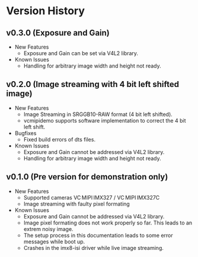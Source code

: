 # Version History

## v0.3.0 (Exposure and Gain)
  * New Features
    * Exposure and Gain can be set via V4L2 library.
  * Known Issues
    * Handling for arbitrary image width and height not ready.     

## v0.2.0 (Image streaming with 4 bit left shifted image)
  * New Features
    * Image Streaming in SRGGB10-RAW format (4 bit left shifted).
    * vcmipidemo supports software implementation to correct the 4 bit left shift.
  * Bugfixes
    * Fixed build errors of dts files.
  * Known Issues
    * Exposure and Gain cannot be addressed via V4L2 library.
    * Handling for arbitrary image width and height not ready.

## v0.1.0 (Pre version for demonstration only)
  * New Features
    * Supported cameras VC MIPI IMX327 / VC MIPI IMX327C
    * Image streaming with faulty pixel formating
  * Known Issues
    * Exposure and Gain cannot be addressed via V4L2 library.
    * Image pixel formating does not work properly so far. This leads to an extrem noisy image.
    * The setup process in this documentation leads to some error messages while boot up.
    * Crashes in the imx8-isi driver while live image streaming.